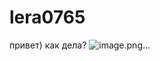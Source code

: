 # lera0765
привет)
как дела?
![image.png…](https://img.freepik.com/free-photo/nature-landscape-with-lake-mountain_395237-240.jpg)
